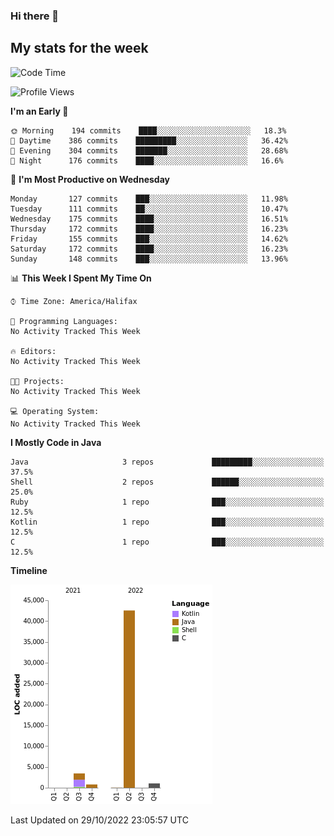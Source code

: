 ### Hi there 👋

## My stats for the week
<!--START_SECTION:waka-->
![Code Time](http://img.shields.io/badge/Code%20Time-414%20hrs%2018%20mins-blue)

![Profile Views](http://img.shields.io/badge/Profile%20Views-0-blue)

**I'm an Early 🐤** 

```text
🌞 Morning    194 commits    ████░░░░░░░░░░░░░░░░░░░░░   18.3% 
🌆 Daytime    386 commits    █████████░░░░░░░░░░░░░░░░   36.42% 
🌃 Evening    304 commits    ███████░░░░░░░░░░░░░░░░░░   28.68% 
🌙 Night      176 commits    ████░░░░░░░░░░░░░░░░░░░░░   16.6%

```
📅 **I'm Most Productive on Wednesday** 

```text
Monday       127 commits    ███░░░░░░░░░░░░░░░░░░░░░░   11.98% 
Tuesday      111 commits    ██░░░░░░░░░░░░░░░░░░░░░░░   10.47% 
Wednesday    175 commits    ████░░░░░░░░░░░░░░░░░░░░░   16.51% 
Thursday     172 commits    ████░░░░░░░░░░░░░░░░░░░░░   16.23% 
Friday       155 commits    ███░░░░░░░░░░░░░░░░░░░░░░   14.62% 
Saturday     172 commits    ████░░░░░░░░░░░░░░░░░░░░░   16.23% 
Sunday       148 commits    ███░░░░░░░░░░░░░░░░░░░░░░   13.96%

```


📊 **This Week I Spent My Time On** 

```text
⌚︎ Time Zone: America/Halifax

💬 Programming Languages: 
No Activity Tracked This Week

🔥 Editors: 
No Activity Tracked This Week

🐱‍💻 Projects: 
No Activity Tracked This Week

💻 Operating System: 
No Activity Tracked This Week

```

**I Mostly Code in Java** 

```text
Java                     3 repos             █████████░░░░░░░░░░░░░░░░   37.5% 
Shell                    2 repos             ██████░░░░░░░░░░░░░░░░░░░   25.0% 
Ruby                     1 repo              ███░░░░░░░░░░░░░░░░░░░░░░   12.5% 
Kotlin                   1 repo              ███░░░░░░░░░░░░░░░░░░░░░░   12.5% 
C                        1 repo              ███░░░░░░░░░░░░░░░░░░░░░░   12.5%

```


**Timeline**

![Chart not found](https://raw.githubusercontent.com/lyndseyy/lyndseyy/main/charts/bar_graph.png) 


 Last Updated on 29/10/2022 23:05:57 UTC
<!--END_SECTION:waka-->